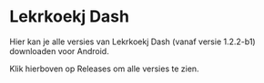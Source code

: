 # Lekrkoekj Dash
Hier kan je alle versies van Lekrkoekj Dash (vanaf versie 1.2.2-b1) downloaden voor Android.

Klik hierboven op Releases om alle versies te zien.
